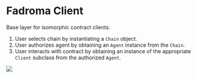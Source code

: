 # Fadroma Client

Base layer for isomorphic contract clients.

1. User selects chain by instantiating a `Chain` object.
2. User authorizes agent by obtaining an `Agent` instance from the `Chain`.
3. User interacts with contract by obtaining an instance of the
   appropriate `Client` subclass from the authorized `Agent`.

[![](https://img.shields.io/npm/v/@fadroma/client?color=%2365b34c&label=%40fadroma%2Fclient&style=for-the-badge)](https://www.npmjs.com/package/@fadroma/client)
